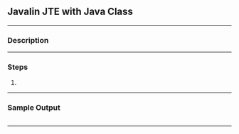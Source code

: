 ## Javalin JTE with Java Class
---
### Description


---
### Steps

1. 


---
### Sample Output
```Java

```
---
